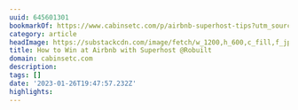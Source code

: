 ```yaml
---
uuid: 645601301
bookmarkOf: https://www.cabinsetc.com/p/airbnb-superhost-tips?utm_source=substack
category: article
headImage: https://substackcdn.com/image/fetch/w_1200,h_600,c_fill,f_jpg,q_auto:good,fl_progressive:steep,g_auto/https%3A%2F%2Fbucketeer-e05bbc84-baa3-437e-9518-adb32be77984.s3.amazonaws.com%2Fpublic%2Fimages%2F93fa0eee-2081-478d-8607-bc529e8931fa_1080x720.jpeg
title: How to Win at Airbnb with Superhost @Robuilt
domain: cabinsetc.com
description:
tags: []
date: '2023-01-26T19:47:57.232Z'
highlights:
---
```





